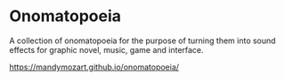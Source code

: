 # Onomatopoeia

A collection of onomatopoeia for the purpose of turning them into sound effects
for graphic novel, music, game and interface.

https://mandymozart.github.io/onomatopoeia/
